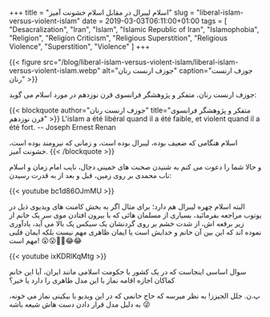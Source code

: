 +++
title = "اسلام لیبرال در مقابل اسلام خشونت آمیز"
slug = "liberal-islam-versus-violent-islam"
date = 2019-03-03T06:11:00+01:00
tags = [ "Desacralization", "Iran", "Islam", "Islamic Republic of Iran", "Islamophobia", "Religion", "Religion Criticism", "Religious Superstition", "Religious Violence", "Superstition", "Violence" ]
+++

{{< figure src="/blog/liberal-islam-versus-violent-islam/liberal-islam-versus-violent-islam.webp" alt="جوزف ارنست رنان" caption="جوزف ارنست رنان" >}}

جوزف ارنست رنان، متفکر و پژوهشگر فرانسوی قرن نوزدهم در مورد اسلام می گوید:

{{< blockquote author="جوزف ارنست رنان" title="متفکر و پژوهشگر فرانسوی قرن نوزدهم" >}}
L'islam a été libéral quand il a été faible, et violent quand il a été fort. -- Joseph Ernest Renan

اسلام هنگامی که ضعیف بوده، لیبرال بوده است، و زمانی که نیرومند بوده است، خشونت آمیز.
{{< /blockquote >}}

و حالا شما را دعوت می کنم به شنیدن صحبت های خمینی دجال، نایب امام زمان و اسلام ناب محمدی بر روی زمین، قبل و بعد از به قدرت رسیدن:

{{< youtube bc1d86OJmMU >}}

البته اسلام چهره لیبرال هم دارد؛ برای مثال اگر به بخش کامنت های ویدیوی ذیل در یوتوب مراجعه بفرمائید، بسیاری از مسلمان هائی که با بیرون افتادن موی سر یک خانم از زیر برقعه اش، از شدت خشم بر روی گردنشان یک سیکس پک بالا می آید، یادآوری نموده اند که این بین آن خانم و خدایش است یا ایمان ظاهری مهم نیست بلکه ایمان قلبی مهم است! :open_mouth::open_mouth::thinking::thinking::joy::joy:

{{< youtube ixKDRlKqMtg >}}

سوال اساسی اینجاست که در یک کشور با حکومت اسلامی مانند ایران، آیا این خانم کماکان اجازه اقامه نماز با این مدل ظاهری را دارد یا خیر؟

پ.ن. جلل الجیزز! به نظر میرسه که حاج خانمی که در این ویدیو با بیکینی نماز می خونه، به دلیل مدل قرار دادن دست هاش شیعه باشه :stuck_out_tongue_winking_eye:

<!--more-->
